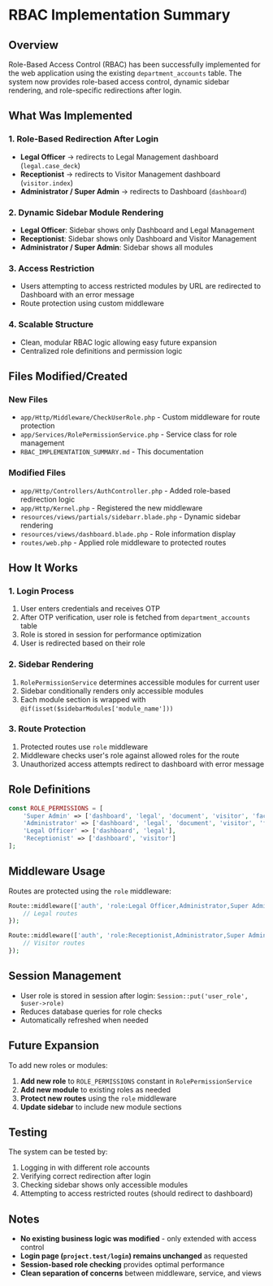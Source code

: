 # RBAC Implementation Summary

## Overview
Role-Based Access Control (RBAC) has been successfully implemented for the web application using the existing `department_accounts` table. The system now provides role-based access control, dynamic sidebar rendering, and role-specific redirections after login.

## What Was Implemented

### 1. Role-Based Redirection After Login
- **Legal Officer** → redirects to Legal Management dashboard (`legal.case_deck`)
- **Receptionist** → redirects to Visitor Management dashboard (`visitor.index`)
- **Administrator / Super Admin** → redirects to Dashboard (`dashboard`)

### 2. Dynamic Sidebar Module Rendering
- **Legal Officer**: Sidebar shows only Dashboard and Legal Management
- **Receptionist**: Sidebar shows only Dashboard and Visitor Management  
- **Administrator / Super Admin**: Sidebar shows all modules

### 3. Access Restriction
- Users attempting to access restricted modules by URL are redirected to Dashboard with an error message
- Route protection using custom middleware

### 4. Scalable Structure
- Clean, modular RBAC logic allowing easy future expansion
- Centralized role definitions and permission logic

## Files Modified/Created

### New Files
- `app/Http/Middleware/CheckUserRole.php` - Custom middleware for route protection
- `app/Services/RolePermissionService.php` - Service class for role management
- `RBAC_IMPLEMENTATION_SUMMARY.md` - This documentation

### Modified Files
- `app/Http/Controllers/AuthController.php` - Added role-based redirection logic
- `app/Http/Kernel.php` - Registered the new middleware
- `resources/views/partials/sidebarr.blade.php` - Dynamic sidebar rendering
- `resources/views/dashboard.blade.php` - Role information display
- `routes/web.php` - Applied role middleware to protected routes

## How It Works

### 1. Login Process
1. User enters credentials and receives OTP
2. After OTP verification, user role is fetched from `department_accounts` table
3. Role is stored in session for performance optimization
4. User is redirected based on their role

### 2. Sidebar Rendering
1. `RolePermissionService` determines accessible modules for current user
2. Sidebar conditionally renders only accessible modules
3. Each module section is wrapped with `@if(isset($sidebarModules['module_name']))`

### 3. Route Protection
1. Protected routes use `role` middleware
2. Middleware checks user's role against allowed roles for the route
3. Unauthorized access attempts redirect to dashboard with error message

## Role Definitions

```php
const ROLE_PERMISSIONS = [
    'Super Admin' => ['dashboard', 'legal', 'document', 'visitor', 'facilities', 'access'],
    'Administrator' => ['dashboard', 'legal', 'document', 'visitor', 'facilities', 'access'],
    'Legal Officer' => ['dashboard', 'legal'],
    'Receptionist' => ['dashboard', 'visitor']
];
```

## Middleware Usage

Routes are protected using the `role` middleware:

```php
Route::middleware(['auth', 'role:Legal Officer,Administrator,Super Admin'])->group(function () {
    // Legal routes
});

Route::middleware(['auth', 'role:Receptionist,Administrator,Super Admin'])->group(function () {
    // Visitor routes
});
```

## Session Management

- User role is stored in session after login: `Session::put('user_role', $user->role)`
- Reduces database queries for role checks
- Automatically refreshed when needed

## Future Expansion

To add new roles or modules:

1. **Add new role** to `ROLE_PERMISSIONS` constant in `RolePermissionService`
2. **Add new module** to existing roles as needed
3. **Protect new routes** using the `role` middleware
4. **Update sidebar** to include new module sections

## Testing

The system can be tested by:
1. Logging in with different role accounts
2. Verifying correct redirection after login
3. Checking sidebar shows only accessible modules
4. Attempting to access restricted routes (should redirect to dashboard)

## Notes

- **No existing business logic was modified** - only extended with access control
- **Login page (`project.test/login`) remains unchanged** as requested
- **Session-based role checking** provides optimal performance
- **Clean separation of concerns** between middleware, service, and views
